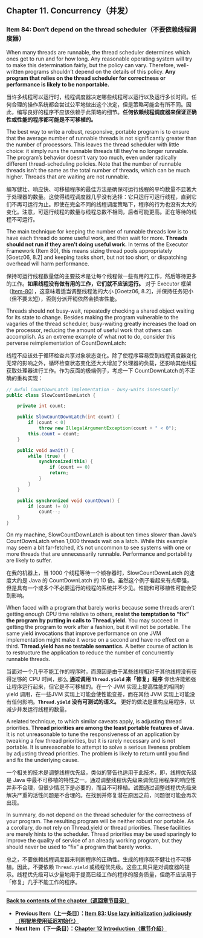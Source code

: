 ## Chapter 11. Concurrency（并发）

### Item 84: Don’t depend on the thread scheduler（不要依赖线程调度器）

When many threads are runnable, the thread scheduler determines which ones get to run and for how long. Any reasonable operating system will try to make this determination fairly, but the policy can vary. Therefore, well-written programs shouldn’t depend on the details of this policy. **Any program that relies on the thread scheduler for correctness or performance is likely to be nonportable.**

当许多线程可以运行时，线程调度器决定哪些线程可以运行以及运行多长时间。任何合理的操作系统都会尝试公平地做出这个决定，但是策略可能会有所不同。因此，编写良好的程序不应该依赖于此策略的细节。**任何依赖线程调度器来保证正确性或性能的程序都可能是不可移植的。**

The best way to write a robust, responsive, portable program is to ensure that the average number of runnable threads is not significantly greater than the number of processors. This leaves the thread scheduler with little choice: it simply runs the runnable threads till they’re no longer runnable. The program’s behavior doesn’t vary too much, even under radically different thread-scheduling policies. Note that the number of runnable threads isn’t the same as the total number of threads, which can be much higher. Threads that are waiting are not runnable.

编写健壮、响应快、可移植程序的最佳方法是确保可运行线程的平均数量不显著大于处理器的数量。这使得线程调度器几乎没有选择：它只运行可运行线程，直到它们不再可运行为止。即使在完全不同的线程调度策略下，程序的行为也没有太大的变化。注意，可运行线程的数量与线程总数不相同，后者可能更高。正在等待的线程不可运行。

The main technique for keeping the number of runnable threads low is to have each thread do some useful work, and then wait for more. **Threads should not run if they aren’t doing useful work.** In terms of the Executor Framework (Item 80), this means sizing thread pools appropriately [Goetz06, 8.2] and keeping tasks short, but not too short, or dispatching overhead will harm performance.

保持可运行线程数量低的主要技术是让每个线程做一些有用的工作，然后等待更多的工作。**如果线程没有做有用的工作，它们就不应该运行。** 对于 Executor 框架（[Item-80](/Chapter-11/Chapter-11-Item-80-Prefer-executors,-tasks,-and-streams-to-threads.md)），这意味着适当调整线程池的大小 [Goetz06, 8.2]，并保持任务短小（但不要太短），否则分派开销依然会损害性能。

Threads should not busy-wait, repeatedly checking a shared object waiting for its state to change. Besides making the program vulnerable to the vagaries of the thread scheduler, busy-waiting greatly increases the load on the processor, reducing the amount of useful work that others can accomplish. As an extreme example of what not to do, consider this perverse reimplementation of CountDownLatch:

线程不应该处于循环检查共享对象状态变化。除了使程序容易受到线程调度器变化无常的影响之外，循环检查状态变化还大大增加了处理器的负载，还影响其他线程获取处理器进行工作。作为反面的极端例子，考虑一下 CountDownLatch 的不正确的重构实现：

```Java
// Awful CountDownLatch implementation - busy-waits incessantly!
public class SlowCountDownLatch {

    private int count;

    public SlowCountDownLatch(int count) {
        if (count < 0)
            throw new IllegalArgumentException(count + " < 0");
        this.count = count;
    }

    public void await() {
        while (true) {
            synchronized(this) {
                if (count == 0)
                return;
            }
        }
    }

    public synchronized void countDown() {
        if (count != 0)
            count--;
    }
}
```

On my machine, SlowCountDownLatch is about ten times slower than Java’s CountDownLatch when 1,000 threads wait on a latch. While this example may seem a bit far-fetched, it’s not uncommon to see systems with one or more threads that are unnecessarily runnable. Performance and portability are likely to suffer.

在我的机器上，当 1000 个线程等待一个锁存器时，SlowCountDownLatch 的速度大约是 Java 的 CountDownLatch 的 10 倍。虽然这个例子看起来有点牵强，但是具有一个或多个不必要运行的线程的系统并不少见。性能和可移植性可能会受到影响。

When faced with a program that barely works because some threads aren’t getting enough CPU time relative to others, **resist the temptation to “fix” the program by putting in calls to Thread.yield.** You may succeed in getting the program to work after a fashion, but it will not be portable. The same yield invocations that improve performance on one JVM implementation might make it worse on a second and have no effect on a third. **Thread.yield has no testable semantics.** A better course of action is to restructure the application to reduce the number of concurrently runnable threads.

当面对一个几乎不能工作的程序时，而原因是由于某些线程相对于其他线程没有获得足够的 CPU 时间，那么 **通过调用 `Thread.yield` 来「修复」程序** 你也许能勉强让程序运行起来，但它是不可移植的。在一个 JVM 实现上提高性能的相同的 yield 调用，在一些JVM 实现上可能会使性能变差，而在其他 JVM 实现上可能没有任何影响。**`Thread.yield` 没有可测试的语义。** 更好的做法是重构应用程序，以减少并发运行线程的数量。

A related technique, to which similar caveats apply, is adjusting thread priorities. **Thread priorities are among the least portable features of Java.** It is not unreasonable to tune the responsiveness of an application by tweaking a few thread priorities, but it is rarely necessary and is not portable. It is unreasonable to attempt to solve a serious liveness problem by adjusting thread priorities. The problem is likely to return until you find and fix the underlying cause.

一个相关的技术是调整线程优先级，类似的警告也适用于此技术，即，线程优先级是 Java 中最不可移植的特性之一。通过调整线程优先级来调优应用程序的响应性并非不合理，但很少情况下是必要的，而且不可移植。试图通过调整线程优先级来解决严重的活性问题是不合理的。在找到并修复潜在原因之前，问题很可能会再次出现。

In summary, do not depend on the thread scheduler for the correctness of your program. The resulting program will be neither robust nor portable. As a corollary, do not rely on Thread.yield or thread priorities. These facilities are merely hints to the scheduler. Thread priorities may be used sparingly to improve the quality of service of an already working program, but they should never be used to “fix” a program that barely works.

总之，不要依赖线程调度器来判断程序的正确性。生成的程序既不健壮也不可移植。因此，不要依赖 `Thread.yield` 或线程优先级。这些工具只是对调度器的提示。线程优先级可以少量地用于提高已经工作的程序的服务质量，但绝不应该用于「修复」几乎不能工作的程序。

---
**[Back to contents of the chapter（返回章节目录）](/Chapter-11/Chapter-11-Introduction.md)**
- **Previous Item（上一条目）：[Item 83: Use lazy initialization judiciously（明智地使用延迟初始化）](/Chapter-11/Chapter-11-Item-83-Use-lazy-initialization-judiciously.md)**
- **Next Item（下一条目）：[Chapter 12 Introduction（章节介绍）](/Chapter-12/Chapter-12-Introduction.md)**
